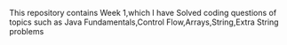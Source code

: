 This repository contains Week 1,which I have Solved coding questions of topics such as Java Fundamentals,Control Flow,Arrays,String,Extra String problems
